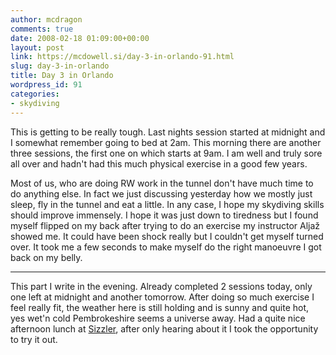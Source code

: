 ```yaml
---
author: mcdragon
comments: true
date: 2008-02-18 01:09:00+00:00
layout: post
link: https://mcdowell.si/day-3-in-orlando-91.html
slug: day-3-in-orlando
title: Day 3 in Orlando
wordpress_id: 91
categories:
- skydiving
---
```


This is getting to be really tough. Last nights session started at midnight and I somewhat remember going to bed at 2am. This morning there are another three sessions, the first one on which starts at 9am. I am well and truly sore all over and hadn't had this much physical exercise in a good few years.


Most of us, who are doing RW work in the tunnel don't have much time to do anything else. In fact we just discussing yesterday how we mostly just sleep, fly in the tunnel and eat a little. In any case, I hope my skydiving skills should improve immensely.
I hope it was just down to tiredness but I found myself flipped on my back after trying to do an exercise my instructor Aljaž showed me. It could have been shock really but I couldn't get myself turned over. It took me a few seconds to make myself do the right manoeuvre I got back on my belly.



* * *



This part I write in the evening. Already completed 2 sessions today, only one left at midnight and another tomorrow. After doing so much exercise I feel really fit, the weather here is still holding and is sunny and quite hot, yes wet'n cold Pembrokeshire seems a universe away.
Had a quite nice afternoon lunch at [Sizzler](http://www.sizzler.com/), after only hearing about it I took the opportunity to try it out.


